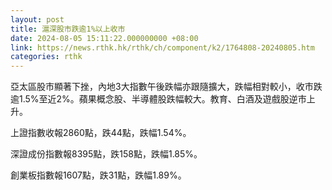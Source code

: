 ```yaml
---
layout: post
title: 滬深股市跌逾1%以上收市
date: 2024-08-05 15:11:22.000000000 +08:00
link: https://news.rthk.hk/rthk/ch/component/k2/1764808-20240805.htm
categories: rthk
---
```


亞太區股市顯著下挫，內地3大指數午後跌幅亦跟隨擴大，跌幅相對較小，收市跌逾1.5%至近2%。蘋果概念股、半導體股跌幅較大。教育、白酒及遊戲股逆市上升。

上證指數收報2860點，跌44點，跌幅1.54%。

深證成份指數報8395點，跌158點，跌幅1.85%。

創業板指數報1607點，跌31點，跌幅1.89%。
